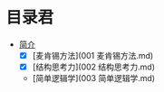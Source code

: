 # 目录君
- [简介](README.md)
  - [x] [麦肯锡方法](001 麦肯锡方法.md)
  - [x] [结构思考力](002 结构思考力.md)
  - [简单逻辑学](003 简单逻辑学.md)

